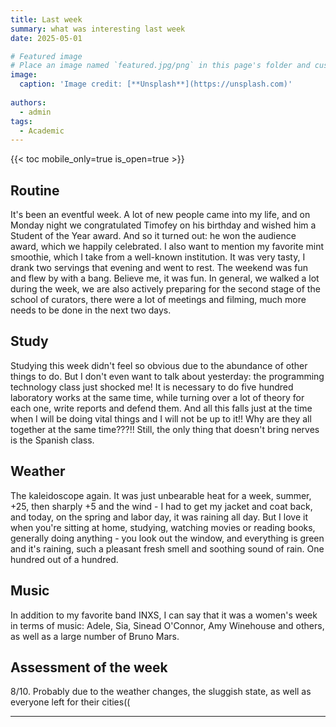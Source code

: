 ```yaml
---
title: Last week
summary: what was interesting last week
date: 2025-05-01

# Featured image
# Place an image named `featured.jpg/png` in this page's folder and customize its options here.
image:
  caption: 'Image credit: [**Unsplash**](https://unsplash.com)'
  
authors:
  - admin
tags:
  - Academic
---
```


{{< toc mobile_only=true is_open=true >}}

## Routine

It's been an eventful week. A lot of new people came into my life, and on Monday night we congratulated Timofey on his birthday and wished him a Student of the Year award. And so it turned out: he won the audience award, which we happily celebrated. I also want to mention my favorite mint smoothie, which I take from a well-known institution. It was very tasty, I drank two servings that evening and went to rest. The weekend was fun and flew by with a bang. Believe me, it was fun. In general, we walked a lot during the week, we are also actively preparing for the second stage of the school of curators, there were a lot of meetings and filming, much more needs to be done in the next two days.

[//]: # ([![The template is mobile first with a responsive design to ensure that your site looks stunning on every device.]&#40;https://raw.githubusercontent.com/wowchemy/wowchemy-hugo-modules/main/starters/academic/preview.png&#41;]&#40;https://hugoblox.com&#41;)

## Study

Studying this week didn't feel so obvious due to the abundance of other things to do. But I don't even want to talk about yesterday: the programming technology class just shocked me! It is necessary to do five hundred laboratory works at the same time, while turning over a lot of theory for each one, write reports and defend them. And all this falls just at the time when I will be doing vital things and I will not be up to it!! Why are they all together at the same time???!! Still, the only thing that doesn't bring nerves is the Spanish class.

## Weather

The kaleidoscope again. It was just unbearable heat for a week, summer, +25, then sharply +5 and the wind - I had to get my jacket and coat back, and today, on the spring and labor day, it was raining all day. But I love it when you're sitting at home, studying, watching movies or reading books, generally doing anything - you look out the window, and everything is green and it's raining, such a pleasant fresh smell and soothing sound of rain. One hundred out of a hundred.

## Music 

In addition to my favorite band INXS, I can say that it was a women's week in terms of music: Adele, Sia, Sinead O'Connor, Amy Winehouse and others, as well as a large number of Bruno Mars.

## Assessment of the week 

8/10. Probably due to the weather changes, the sluggish state, as well as everyone left for their cities((

---
